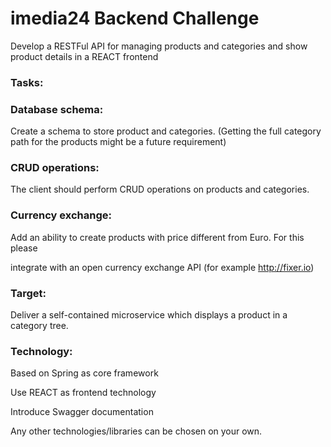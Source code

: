 # imedia24 Backend Challenge


Develop a RESTFul API for managing products and categories and show product details in a
REACT frontend

### Tasks:
### Database schema:
Create a schema to store product and categories. (Getting the full category path for
the products might be a future requirement)

### CRUD operations:
The client should perform CRUD operations on products and categories.

### Currency exchange:
Add an ability to create products with price different from Euro. For this please

integrate with an open currency exchange API (for example http://fixer.io)

### Target:
Deliver a self-contained microservice which displays a product in a category tree.

### Technology:
Based on Spring as core framework


Use REACT as frontend technology

Introduce Swagger documentation

Any other technologies/libraries can be chosen on your own.
